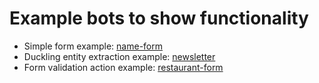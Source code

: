 # Example bots to show functionality
- Simple form example: [name-form](name-form)
- Duckling entity extraction example: [newsletter](newsletter)
- Form validation action example: [restaurant-form](restaurant-form)

